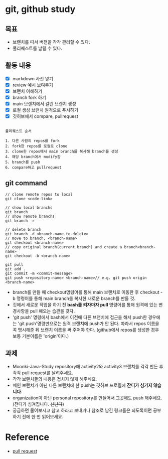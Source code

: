 # git, github study

## 목표
- 브랜치를 따서 버전을 각각 관리할 수 있다.
- 풀리퀘스트를 날릴 수 있다.

## 활동 내용
- [x] markdown 사진 넣기
- [x] review 예시 보여주기
- [x] 브랜치 이해하기
- [x] branch fork 하기
- [x] main 브랜치에서 갈린 브랜치 생성
- [x] 로컬 생성 브랜치 원격으로 푸시하기
- [x] 깃허브에서 compare, pullrequest
```

풀리퀘스트 순서

1. 다른 사람의 repos를 fork
2. fork한 repos를 로컬로 clone
3. clone한 repos에서 main branch를 복사해 branch를 생성
4. 해당 branch에서 modify함
5. branch를 push
6. compare하고 pullrequest
```

## git command
```
// clone remote repos to local
git clone <code-link>

// show local branchs
git branch
// show remote branchs
git branch -r

// delete branch
git branch -d <branch-name-to-delete>
// move to branch, <branch-name>
git checkout <branch-name>
// copy original branch(current branch) and create a branch<branch-name>
git checkout -b <branch-name>

git pull
git add .
git commit -m <commit-message>
git push <repository-name> <branch-name>// e.g. git push origin <branch-name> 
```

- branch를 만들 때 checkout명령어를 통해 main 브랜치로 이동한 후 checkout -b 명령어를 통해 main branch를 복사한 새로운 branch를 만들 것.
- 깃에서 새로운 작업을 하기 전 **bash를 켜자마자 pull** 명령어를 통해 원격에 있는 변경사항을 pull 해오는 습관을 갖자.
- 'git push' 명령에서 bash에서 이전에 다른 브랜치에 접근을 해서 push한 경우에는 'git push'명령만으로는 원격 브랜치에 push가 안 된다. 따라서 repos 이름을 꼭 명시해준 뒤 브랜치 이름을 써 주어야 한다. (github에서 repos를 생성한 경우 보통 기본이름은 'origin'이다.)

## 과제

- Moonki-Java-Study repository에 activity2와 activity3 브랜치를 각각 만든 후 각각 pull request를 날려주세요.
- 각각 브랜치들의 내용은 겹치지 않게 해주세요.
- 메인 브랜치가 아닌 다른 브랜치에 한 push는 깃허브 프로필에 **잔디가 심기지 않습니다**. 
- organization이 아닌 personal repository를 만들어서 그곳에도 push 해주세요. (잔디가 심겨집니다. ~~신난다~~)
- 궁금하면 물어보시고 참고 하라고 보내거나 참조로 남긴 링크들은 되도록이면 공부하기 전에 한 번 읽어보세요.

# Reference
- [pull request](https://wayhome25.github.io/git/2017/07/08/git-first-pull-request-story/)